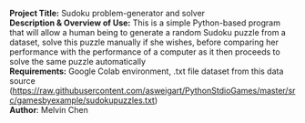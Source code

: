 **Project Title:** Sudoku problem-generator and solver \
**Description & Overview of Use:** This is a simple Python-based program that will allow a human being to generate a random Sudoku puzzle from a dataset, solve this puzzle manually if she wishes, before comparing her performance with the performance of a computer as it then proceeds to solve the same puzzle automatically \
**Requirements:** Google Colab environment, .txt file dataset from this data source (https://raw.githubusercontent.com/asweigart/PythonStdioGames/master/src/gamesbyexample/sudokupuzzles.txt) \
**Author**: Melvin Chen
